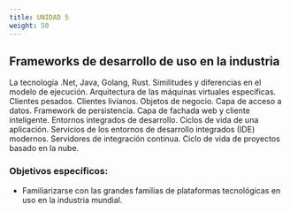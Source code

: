 ```yaml
---
title: UNIDAD 5
weight: 50
---
```


## Frameworks de desarrollo de uso en la industria

La tecnología .Net, Java, Golang, Rust. Similitudes y diferencias en el modelo de ejecución. Arquitectura de las máquinas virtuales específicas. Clientes pesados. Clientes livianos. Objetos de negocio. Capa de acceso a datos. Framework de persistencia. Capa de fachada web y cliente inteligente. Entornos integrados de desarrollo. Ciclos de vida de una aplicación. Servicios de los entornos de desarrollo integrados (IDE) modernos. Servidores de integración continua. Ciclo de vida de proyectos basado en la nube.

### Objetivos específicos:

- Familiarizarse con las grandes familias de plataformas tecnológicas en uso en la industria mundial.
